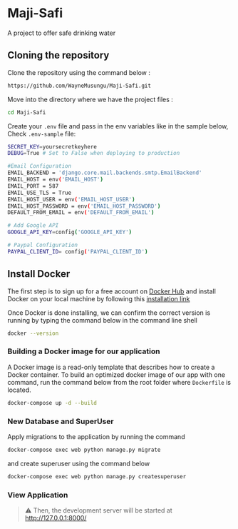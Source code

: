 # Maji-Safi
A project to offer safe drinking water

## Cloning the repository

Clone the repository using the command below :

```bash
https://github.com/WayneMusungu/Maji-Safi.git

```

Move into the directory where we have the project files :
```bash
cd Maji-Safi

```

Create your `.env` file and pass in the env variables like in the sample below, Check `.env-sample` file:
```bash
SECRET_KEY=yoursecretkeyhere
DEBUG=True # Set to False when deploying to production

#Email Configuration
EMAIL_BACKEND = 'django.core.mail.backends.smtp.EmailBackend'
EMAIL_HOST = env('EMAIL_HOST')
EMAIL_PORT = 587
EMAIL_USE_TLS = True
EMAIL_HOST_USER = env('EMAIL_HOST_USER')
EMAIL_HOST_PASSWORD = env('EMAIL_HOST_PASSWORD')
DEFAULT_FROM_EMAIL = env('DEFAULT_FROM_EMAIL')

# Add Google API
GOOGLE_API_KEY=config('GOOGLE_API_KEY')

# Paypal Configuration
PAYPAL_CLIENT_ID= config('PAYPAL_CLIENT_ID')

```

## Install Docker

The first step is to sign up for a free account on [Docker Hub](https://hub.docker.com/signup) and install Docker on your local machine by following this [installation link](https://docs.docker.com/get-docker/)

Once Docker is done installing, we can confirm the correct version is running by typing the command below in the command line shell
```bash
docker --version
```


### Building a Docker image for our application 
A Docker image is a read-only template that describes how to create a Docker container. To build an optimized docker image of our app with one command, run the command below from the root folder where `Dockerfile` is located.
```bash
docker-compose up -d --build
```

### New Database and SuperUser
Apply migrations to the application by running the command
```bash
docker-compose exec web python manage.py migrate
```

and create superuser using the command below
```bash
docker-compose exec web python manage.py createsuperuser
```


### View Application
> ⚠ Then, the development server will be started at http://127.0.0.1:8000/
